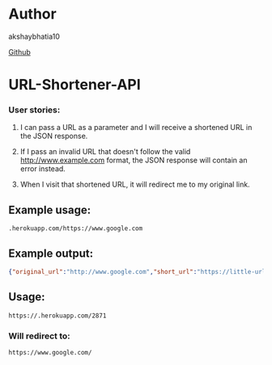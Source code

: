 # Author
akshaybhatia10 


[Github](https://github.com/akshaybhatia10) 

# URL-Shortener-API

### User stories:
1. I can pass a URL as a parameter and I will receive a shortened URL in the JSON response.

2. If I pass an invalid URL that doesn't follow the valid http://www.example.com format, the JSON response will contain an error instead.

3. When I visit that shortened URL, it will redirect me to my original link.


## Example usage:

```url
.herokuapp.com/https://www.google.com
```

## Example output:

```json
{"original_url":"http://www.google.com","short_url":"https://little-url.herokuapp.com/8170"}

```
## Usage:

```
https://.herokuapp.com/2871
```

### Will redirect to:

```
https://www.google.com/
```